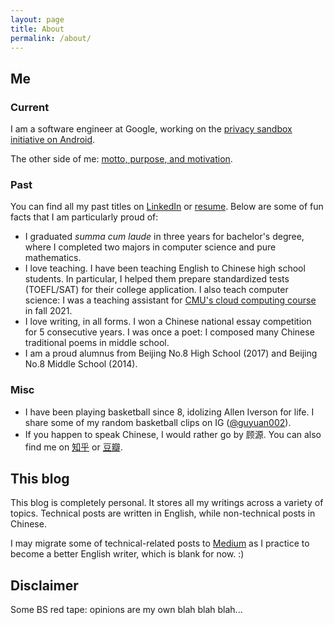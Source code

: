 ```yaml
---
layout: page
title: About
permalink: /about/
---
```


## Me
### Current
I am a software engineer at Google, working on the [privacy sandbox initiative on Android](https://privacysandbox.com/intl/en_us/android).

The other side of me: [motto, purpose, and motivation](/purpose).

### Past
You can find all my past titles on [LinkedIn](https://www.linkedin.com/in/gu-yuan/) or [resume](/assets/resume.pdf). Below are some of fun facts that I am particularly proud of:
- I graduated *summa cum laude* in three years for bachelor's degree, where I completed two majors in computer science and pure mathematics.
- I love teaching. I have been teaching English to Chinese high school students. In particular, I helped them prepare standardized tests (TOEFL/SAT) for their college application. I also teach computer science: I was a teaching assistant for [CMU's cloud computing course](https://www.cs.cmu.edu/~msakr/15619-f21/) in fall 2021.
- I love writing, in all forms. I won a Chinese national essay competition for 5 consecutive years. I was once a poet: I composed many Chinese traditional poems in middle school.
- I am a proud alumnus from Beijing No.8 High School (2017) and Beijing No.8 Middle School (2014).

### Misc
- I have been playing basketball since 8, idolizing Allen Iverson for life. I share some of my random basketball clips on IG ([@guyuan002](https://www.instagram.com/guyuan002/)).
- If you happen to speak Chinese, I would rather go by 顾源. You can also find me on [知乎](https://www.zhihu.com/people/gu-yuan-46-28) or [豆瓣](https://www.douban.com/people/159427915/).

## This blog
This blog is completely personal. It stores all my writings across a variety of topics. Technical posts are written in English, while non-technical posts in Chinese.

I may migrate some of technical-related posts to [Medium](https://medium.com/@guyuan002) as I practice to become a better English writer, which is blank for now. :)

## Disclaimer
Some BS red tape: opinions are my own blah blah blah...
